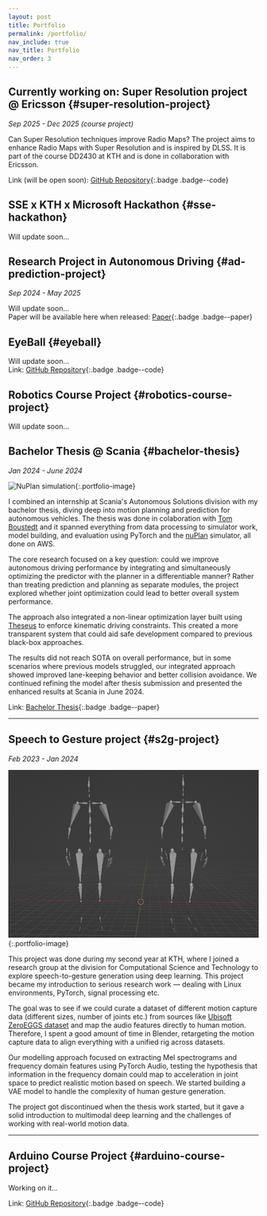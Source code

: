 ```yaml
---
layout: post
title: Portfolio
permalink: /portfolio/
nav_include: true
nav_title: Portfolio
nav_order: 3
---
```


## Currently working on: Super Resolution project @ Ericsson {#super-resolution-project}
*Sep 2025 - Dec 2025 (course project)*

Can Super Resolution techniques improve Radio Maps?
The project aims to enhance Radio Maps with Super Resolution and is inspired by DLSS. It is part of the course DD2430 at KTH and is done in collaboration with Ericsson.

Link (will be open soon): [GitHub Repository](https://github.com/simonwanna/RaySR){:.badge .badge--code}


## SSE x KTH x Microsoft Hackathon {#sse-hackathon}
Will update soon...

## Research Project in Autonomous Driving {#ad-prediction-project}
*Sep 2024 - May 2025*

Will update soon...\
Paper will be available here when released: [Paper](https://ieee-itsc.org/2025/){:.badge .badge--paper}

## EyeBall {#eyeball}

Will update soon...\
Link: [GitHub Repository](https://github.com/simonwanna/EyeBall){:.badge .badge--code}

## Robotics Course Project {#robotics-course-project}

Will update soon...


## Bachelor Thesis @ Scania {#bachelor-thesis} 
*Jan 2024 - June 2024*

![NuPlan simulation](/assets/portfolio/nuplan-sim.gif){:.portfolio-image}

I combined an internship at Scania's Autonomous Solutions division with my bachelor thesis, diving deep into motion planning and prediction for autonomous vehicles. The thesis was done in colaboration with [Tom Boustedt](https://tomboustedt.com) and it spanned everything from data processing to simulator work, model building, and evaluation using PyTorch and the [nuPlan](https://www.nuscenes.org/nuplan) simulator, all done on AWS.

The core research focused on a key question: could we improve autonomous driving performance by integrating and simultaneously optimizing the predictor with the planner in a differentiable manner? Rather than treating prediction and planning as separate modules, the project explored whether joint optimization could lead to better overall system performance.

The approach also integrated a non-linear optimization layer built using [Theseus](https://research.facebook.com/publications/theseus-a-library-for-differentiable-nonlinear-optimization/) to enforce kinematic driving constraints. This created a more transparent system that could aid safe development compared to previous black-box approaches.

The results did not reach SOTA on overall performance, but in some scenarios where previous models struggled, our integrated approach showed improved lane-keeping behavior and better collision avoidance. We continued refining the model after thesis submission and presented the enhanced results at Scania in June 2024.

Link: [Bachelor Thesis](https://kth.diva-portal.org/smash/get/diva2:1880732/FULLTEXT01.pdf){:.badge .badge--paper}

---

## Speech to Gesture project {#s2g-project}
*Feb 2023 - Jan 2024*

![Speech to Gesture Example](/assets/portfolio/s2g-ZEGGS-rig.gif){:.portfolio-image}

This project was done during my second year at KTH, where I joined a research group at the division for Computational Science and Technology to explore speech-to-gesture generation using deep learning. This project became my introduction to serious research work — dealing with Linux environments, PyTorch, signal processing etc.

The goal was to see if we could curate a dataset of different motion capture data (different sizes, number of joints etc.) from sources like [Ubisoft ZeroEGGS dataset](https://github.com/ubisoft/ubisoft-laforge-ZeroEGGS) and map the audio features directly to human motion. Therefore, I spent a good amount of time in Blender, retargeting the motion capture data to align everything with a unified rig across datasets. 

Our modelling approach focused on extracting Mel spectrograms and frequency domain features using PyTorch Audio, testing the hypothesis that information in the frequency domain could map to acceleration in joint space to predict realistic motion based on speech. We started building a VAE model to handle the complexity of human gesture generation.

The project got discontinued when the thesis work started, but it gave a solid introduction to multimodal deep learning and the challenges of working with real-world motion data.

---

## Arduino Course Project {#arduino-course-project}
Working on it...

Link: [GitHub Repository](https://github.com/simonwanna/PingPongPal){:.badge .badge--code}


